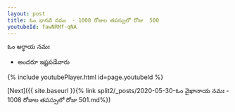 ```yaml
---
layout: post
title: ఓం భానవే నమః  - 1008 రోజుల తపస్సులో రోజు  500
youtubeId: fawNRMf-qNA
---
```

 
 
 ఓం అర్థాయ నమః  
 
 -  అందరూ ఇష్టపడేవారు 
 
  
 
  
 
 
 
 
 
 


{% include youtubePlayer.html id=page.youtubeId %}
 
[Next]({{ site.baseurl }}{% link  split2/_posts/2020-05-30-ఓం వైఖానాయ నమః  - 1008 రోజుల తపస్సులో రోజు  501.md%})
 
